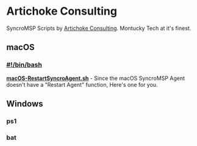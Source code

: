 # Artichoke Consulting
SyncroMSP Scripts by [Artichoke Consulting](https://artichoke.consulting). Montucky Tech at it's finest.

## macOS
### [#!/bin/bash](https://github.com/SyncroScripting/Artichoke_Consulting/tree/main/macOS/bash)
**[macOS-RestartSyncroAgent.sh](https://github.com/SyncroScripting/Artichoke_Consulting/blob/main/macOS/bash/macOS-RestartSyncroAgent.sh)** - Since the macOS SyncroMSP Agent doesn't have a "Restart Agent" function, Here's one for you.

## Windows 
### ps1
### bat
